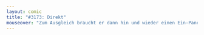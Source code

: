 ```yaml
---
layout: comic
title: "#3173: Direkt"
mouseover: "Zum Ausgleich braucht er dann hin und wieder einen Ein-Panel-Comic. Vielleicht kommt ja bald einer."
---
```

